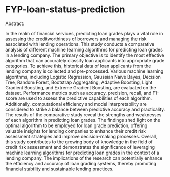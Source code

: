 # FYP-loan-status-prediction
Abstract:

In the realm of financial services, predicting loan grades plays a vital role in assessing the 
creditworthiness of borrowers and managing the risk associated with lending operations. This 
study conducts a comparative analysis of different machine learning algorithms for predicting 
loan grades in a lending company. The primary objective is to identify the most effective 
algorithm that can accurately classify loan applicants into appropriate grade categories. 
To achieve this, historical data of loan applicants from the lending company is collected and 
pre-processed. Various machine learning algorithms, including Logistic Regression, Gaussian 
Naïve Bayes, Decision Tree, Random Forest, Bootstrap Aggregating, Adaptive Boosting, Light 
Gradient Boosting, and Extreme Gradient Boosting, are evaluated on the dataset. 
Performance metrics such as accuracy, precision, recall, and F1-score are used to assess the 
predictive capabilities of each algorithm. Additionally, computational efficiency and model 
interpretability are considered to strike a balance between predictive accuracy and practicality. 
The results of the comparative study reveal the strengths and weaknesses of each algorithm in 
predicting loan grades. The findings shed light on the optimal algorithm to be employed for 
loan grade prediction, offering valuable insights for lending companies to enhance their credit 
risk assessment strategies and improve decision-making processes. 
Overall, this study contributes to the growing body of knowledge in the field of credit risk 
assessment and demonstrates the significance of leveraging machine learning algorithms for 
predicting loan grades in the context of a lending company. The implications of the research 
can potentially enhance the efficiency and accuracy of loan grading systems, thereby promoting 
financial stability and sustainable lending practices. 
